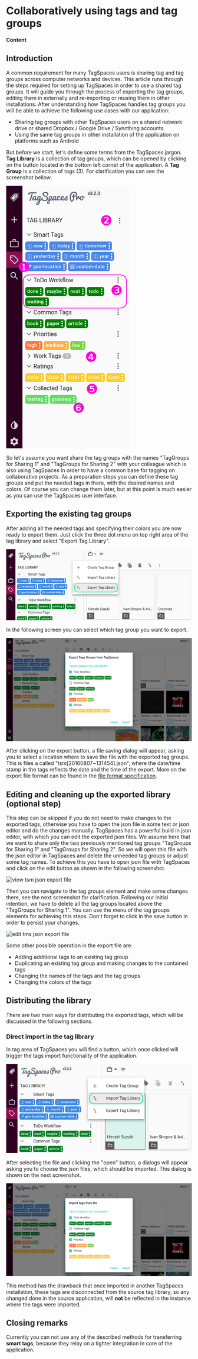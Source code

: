 # Collaboratively using tags and tag groups

**Content**
<!-- toc -->

## Introduction

A common requirement for many TagSpaces users is sharing tag and tag groups across computer networks and devices. This article runs through the steps required for setting up TagSpaces in order to use a shared tag groups. It will guide you through the process of exporting the tag groups, editing them in externally and re-importing or reusing them in other installations. After understanding how TagSpaces handles tag groups you will be able to achieve the following use cases with our application:

* Sharing tag groups with other TagSpaces users on a shared network drive or shared Dropbox / Google Drive / Syncthing accounts.
* Using the same tag groups in other installation of the application on platforms such as Android

But before we start, let's define some terms from the TagSpaces jargon. **Tag Library** is a collection of tag groups, which can be opened by clicking on the button located in the bottom left cornet of the application. A **Tag Group** is a collection of tags (3). For clarification you can see the screenshot bellow.

![the tag library](/media/tag-library-overview.png)

So let's assume you want share the tag groups with the names "TagGroups for Sharing 1" and "TagGroups for Sharing 2" with your colleague which is also using TagSpaces in order to have a common base for tagging on collaborative projects. As a preparation steps you can define these tag groups and put the needed tags in there, with the desired names and colors. Of course you can change them later, but at this point is much easier as you can use the TagSpaces user interface.

## Exporting the existing tag groups

After adding all the needed tags and specifying their colors you are now ready to export them. Just click the three dot menu on top right area of the tag library and select "Export Tag Library".

![exporting the tag library](/media/taggroups-export.png)

In the following screen you can select which tag group you want to export.

![selecting tag groups for export](/media/taglibary-export-select-taggroups.png)

After clicking on the export button, a file saving dialog will appear, asking you to select a location where to save the file with the exported tag groups. This is files a called "tsm[20160807~131454].json", where the date/time stamp in the tags reflects the date and the time of the export. More on the export file format can be found in the [file format specification](/documentation/metafileformats#taggroupsexport).

## Editing and cleaning up the exported library (optional step)
This step can be skipped if you do not need to make changes to the exported tags, otherwise you have to open the json file in some text or json editor and do the changes manually. TagSpaces has a powerful build in json editor, with which you can edit the exported json files. We assume here that we want to share only the two previously mentioned tag groups "TagGroups for Sharing 1" and "TagGroups for Sharing 2". So we will open this file with the json editor in TagSpaces and delete the unneeded tag groups or adjust some tag names. To achieve this you have to open json file with TagSpaces and click on the edit button as shown in the following screenshot.

![view tsm json export file](/media/tsm-json-view.png)

Then you can navigate to the tag groups element and make some changes there, see the next screenshot for clarification. Following our initial intention, we have to  delete all the tag groups located above the "TagGroups for Sharing 1". You can use the menu of the tag groups elements for achieving this steps. Don't forget to click in the save button in order to persist your changes.

![edit tms json export file](/media/tsm-json-edit.png)

Some other possible operation in the export file are:

* Adding additional tags to an existing tag group
* Duplicating an existing tag group and making changes to the contained tags
* Changing the names of the tags and the tag groups
* Changing the colors of the tags

## Distributing the library
There are two main ways for distributing the exported tags, which will be discussed in the following sections.

### Direct import in the tag library
In tag area of TagSpaces you will find a button, which once clicked will trigger the tags import functionality of the application.

![importing the json export file](/media/taglibrary-import.png)

After selecting the file and clicking the "open" button, a dialogs will appear asking you to choose the json files, which should be imported. This dialog is shown on the next screenshot.

![importing the json export file](/media/taglibrary-import-selection.png)

This method has the drawback that once imported in another TagSpaces installation, these tags are disconnected from the source tag library, so any changed done in the source application, will **not** be reflected in the instance where the tags were imported.

<!--
### Loading the exported tags load on opening a location
On opening of a specific location TagSpaces is trying to open a file called `tsm.json` in the `.ts` subfolder of this location. The `tms.json` file can contain tag groups, which will be loaded in the tags area on opening the location and also it can contain tags with which the current location directory is tagged. In order to display the tag groups from this file a checkbox in setting shown in the next screenshot should be activated.

![importing the json export file](/media/activate-tsm-loading.png)

So a simple way for distributing you tag library is to rename the exported file into `tsm.json` and put it in the `.ts` folder of a given location. Once this folder is synced with some cloud service like Dropbox or Google Drive the file will be distributed to all other TagSpaces installation using this location. So then if you open this location on some other device the exported tag groups will be loaded in this other TagSpaces installation. This method has the advantage to share one common file with the tag groups to all other clients, so if you change it on one of these clients, the used sync service will distribute it to rest of the clients, so all of the collaborators will work with the latest version your tag groups. The same hold true if you put this files on a network drive, which is then connected to many TagSpaces installation on different computers. -->

## Closing remarks
Currently you can not use any of the described methods for transferring **smart tags**, because they relay on a tighter integration in core of the application.
